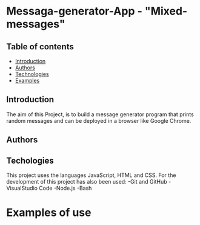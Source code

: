 # Messaga-generator-App - "Mixed-messages"

## Table of contents
* [Introduction](#Introduction)
* [Authors](#Authors)
* [Technologies](#Technologies)
* [Examples](#Examples)

## Introduction
The aim of this Project, is to build a message generator program that prints random messages and can be deployed in a browser like Google Chrome.

## Authors



## Techologies
This project uses the languages JavaScript, HTML and CSS.
For the development of this project has also been used:
-Git and GitHub
-VisualStudio Code
-Node.js
-Bash

# Examples of use

